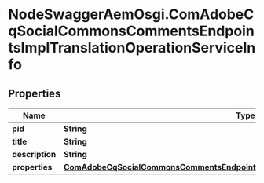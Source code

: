 # NodeSwaggerAemOsgi.ComAdobeCqSocialCommonsCommentsEndpointsImplTranslationOperationServiceInfo

## Properties

Name | Type | Description | Notes
------------ | ------------- | ------------- | -------------
**pid** | **String** |  | [optional] 
**title** | **String** |  | [optional] 
**description** | **String** |  | [optional] 
**properties** | [**ComAdobeCqSocialCommonsCommentsEndpointsImplTranslationOperationServiceProperties**](ComAdobeCqSocialCommonsCommentsEndpointsImplTranslationOperationServiceProperties.md) |  | [optional] 


